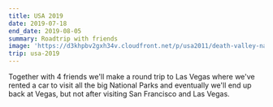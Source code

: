 ```yaml
---
title: USA 2019
date: 2019-07-18
end_date: 2019-08-05
summary: Roadtrip with friends
image: 'https://d3khpbv2gxh34v.cloudfront.net/p/usa2011/death-valley-national-park/59f0e08b2a86925838fcae9d.jpg'
trip: usa-2019
---
```


Together with 4 friends we'll make a round trip to Las Vegas where we've rented a car to visit all the big National Parks and eventually we'll end up back at Vegas, but not after visiting San Francisco and Las Vegas.
